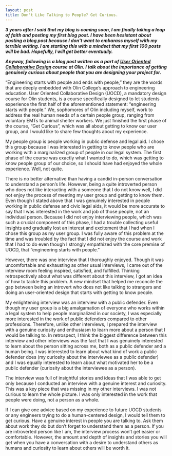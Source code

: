 ```yaml
---
layout: post
title: Don't Like Talking to People? Get Curious.
---
```


**_3 years after I said that my blog is coming soon, I am finally taking a leap of faith and posting my first blog post. I have been hesistant about posting a blog post because I don't want to embarass myself with my terrible writing. I am starting this with a mindset that my first 100 posts will be bad. Hopefully, I will get better eventually._**

**_Anyway, following is a blog post written as a part of [User Oriented Collaborative Design](http://www.olin.edu/course-listing/engr2250-user-oriented-collaborative-design/) course at Olin. I talk about the importance of getting genuinely curious about people that you are designing your project for._**


“Engineering starts with people and ends with people,” they are the words that are deeply embedded with Olin College’s approach to engineering education. User Oriented Collaborative Design (UOCD), a mandatory design course for Olin students, is a course specifically designed to let students experience the first half of the aforementioned statement: “engineering starts with people.” We, sophomores of Olin including myself, work to address the real human needs of a certain people group, ranging from voluntary EMTs to animal shelter workers. We just finished the first phase of the course, “Get Curious”, which was all about getting to know our user group, and I would like to share few thoughts about my experience.

My people group is people working in public defense and legal aid. I chose this group because I was interested in getting to know people who are working with a marginalized group of people in our legal system. The first phase of the course was exactly what I wanted to do, which was getting to know people group of our choice, so I should have had enjoyed the whole experience. Well, not quite.

There is no better alternative than having a candid in-person conversation to understand a person’s life. However, being a quite introverted person who does not like interacting with a someone that I do not know well, I did not enjoy the process of meeting my user group and getting to know them. Even though I stated above that I was genuinely interested in people working in public defense and civic legal aids, it would be more accurate to say that I was interested in the work and job of those people, not an individual person. Because I did not enjoy interviewing people, which was such a crucial component of this phase, I had a trouble collecting useful insights and gradually lost an interest and excitement that I had when I chose this group as my user group. I was fully aware of this problem at the time and was troubled by the fact that I did not enjoy the course and work that I had to do even though I strongly empathized with the core premise of UOCD, that “engineering starts with people.” 

However, there was one interview that I thoroughly enjoyed. Though it was uncomfortable and exhausting as other usual interviews, I came out of the interview room feeling inspired, satisfied, and fulfilled. Thinking retrospectively about what was different about this interview, I got an idea of how to tackle this problem. A new mindset that helped me reconcile the gap between being an introvert who does not like talking to strangers and doing an user-oriented design that starts with getting to know people. 

My enlightening interview was an interview with a public defender. Even though my user group is a big amalgamation of everyone who works within a legal system to help people marginalized in our society, I was especially more interested in the work of public defenders compared to other professions. Therefore, unlike other interviews, I prepared the interview with a genuine curiosity and enthusiasm to learn more about a person that I would be talking to. In retrospect, I think the biggest difference between this interview and other interviews was the fact that I was genuinely interested to learn about the person sitting across me, both as a public defender and a human being. I was interested to learn about what kind of work a public defender does (my curiosity about the interviewee as a public defender) and I was equally interested to learn about what motivated her to be a public defender (curiosity about the interviewee as a person). 

The interview was full of insightful stories and ideas that I was able to get only because I conducted an interview with a genuine interest and curiosity. This was a key piece that was missing in my other interviews. I was not curious to learn the whole picture. I was only interested in the work that people were doing, not a person as a whole. 

If I can give one advice based on my experience to future UOCD students or any engineers trying to do a human-centered design, I would tell them to get curious. Have a genuine interest in people you are talking to. Ask them about work they do but don’t forget to understand them as a person. If you are introverted person like I am, the interview process won’t get easier or comfortable. However, the amount and depth of insights and stories you will get when you have a conversation with a desire to understand others as humans and curiosity to learn about others will be worth it.
